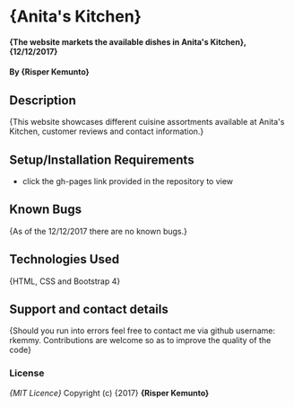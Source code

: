 # {Anita's Kitchen}
#### {The website markets the available dishes in Anita's Kitchen}, {12/12/2017}
#### By **{Risper Kemunto}**
## Description
{This website showcases different cuisine assortments available at Anita's Kitchen, customer reviews and contact information.}
## Setup/Installation Requirements
* click the gh-pages link provided in the repository to view
## Known Bugs
{As of the 12/12/2017 there are no known bugs.}
## Technologies Used
{HTML, CSS and Bootstrap 4}
## Support and contact details
{Should you run into errors feel free to contact me via github username: rkemmy. Contributions are welcome so as to improve the quality of the code}
### License
*{MIT Licence}*
Copyright (c) {2017} **{Risper Kemunto}**
